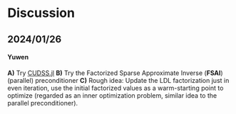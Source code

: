 # Discussion

## 2024/01/26

#### Yuwen
**A)** Try [CUDSS.jl](https://github.com/exanauts/CUDSS.jl) 
**B)** Try the Factorized Sparse Approximate Inverse (**FSAI**) (parallel) preconditioner 
**C)** Rough idea: Update the LDL factorization just in even iteration, use the initial factorized values as a warm-starting point to optimize (regarded as an inner optimization problem, similar idea to the parallel preconditioner). 